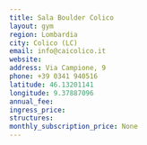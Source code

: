 ```yaml
---
title: Sala Boulder Colico
layout: gym
region: Lombardia
city: Colico (LC)
email: info@caicolico.it
website: 
address: Via Campione, 9
phone: +39 0341 940516
latitude: 46.13201141
longitude: 9.37887096
annual_fee: 
ingress_price: 
structures: 
monthly_subscription_price: None
---
```


